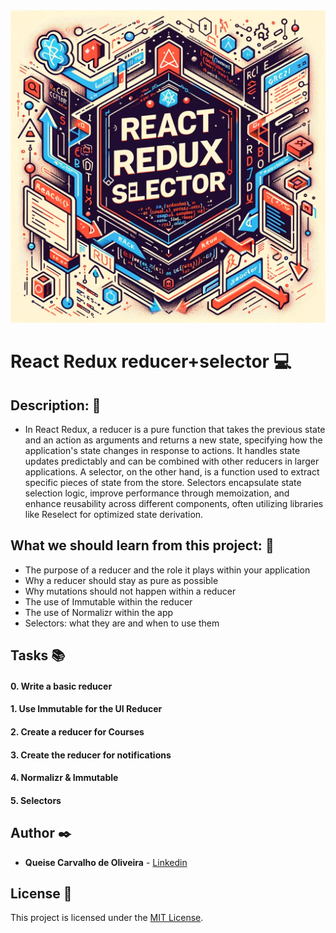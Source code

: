 <img src="https://github.com/Qcarvalhooliveira/holbertonschool-web_react/blob/master/react_redux_reducer_selector/image/selector.png" width="1000" height="500">

# **React Redux reducer+selector** :computer:

## **Description:** :speech_balloon:

* In React Redux, a reducer is a pure function that takes the previous state and an action as arguments and returns a new state, specifying how the application's state changes in response to actions. It handles state updates predictably and can be combined with other reducers in larger applications. A selector, on the other hand, is a function used to extract specific pieces of state from the store. Selectors encapsulate state selection logic, improve performance through memoization, and enhance reusability across different components, often utilizing libraries like Reselect for optimized state derivation.

## **What we should learn from this project:** :bookmark_tabs:

* The purpose of a reducer and the role it plays within your application
* Why a reducer should stay as pure as possible
* Why mutations should not happen within a reducer
* The use of Immutable within the reducer
* The use of Normalizr within the app
* Selectors: what they are and when to use them

## **Tasks** :books:

#### **0. Write a basic reducer**

#### **1. Use Immutable for the UI Reducer**

#### **2. Create a reducer for Courses**

#### **3. Create the reducer for notifications**

#### **4. Normalizr & Immutable**

#### **5. Selectors**


## **Author** :black_nib:

* **Queise Carvalho de Oliveira** - [Linkedin](https://www.linkedin.com/in/queise-carvalho-de-oliveira-50359749/)


## License :page_with_curl:
This project is licensed under the [MIT License](https://opensource.org/license/mit/).

